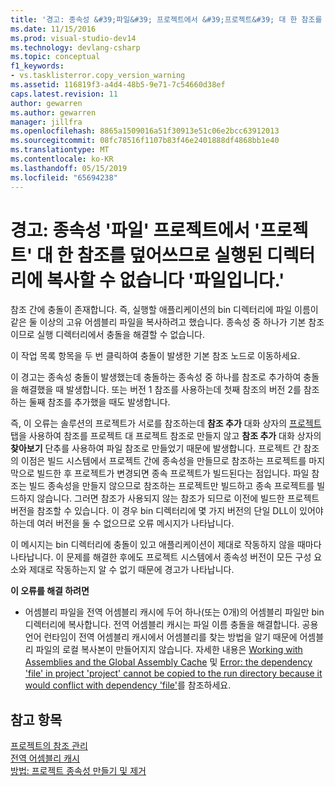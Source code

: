 ```yaml
---
title: '경고: 종속성 &#39;파일&#39; 프로젝트에서 &#39;프로젝트&#39; 대 한 참조를 덮어쓰므로 실행된 디렉터리에 복사할 수 없습니다 &#39;파일입니다. &#39; | Microsoft Docs'
ms.date: 11/15/2016
ms.prod: visual-studio-dev14
ms.technology: devlang-csharp
ms.topic: conceptual
f1_keywords:
- vs.tasklisterror.copy_version_warning
ms.assetid: 116819f3-a4d4-48b5-9e71-7c54660d38ef
caps.latest.revision: 11
author: gewarren
ms.author: gewarren
manager: jillfra
ms.openlocfilehash: 8865a1509016a51f30913e51c06e2bcc63912013
ms.sourcegitcommit: 08fc78516f1107b83f46e2401888df4868bb1e40
ms.translationtype: MT
ms.contentlocale: ko-KR
ms.lasthandoff: 05/15/2019
ms.locfileid: "65694238"
---
```

# <a name="warning-the-dependency-39file39-in-project-39project39-cannot-be-copied-to-the-run-directory-because-it-would-overwrite-the-reference-39file39"></a>경고: 종속성 &#39;파일&#39; 프로젝트에서 &#39;프로젝트&#39; 대 한 참조를 덮어쓰므로 실행된 디렉터리에 복사할 수 없습니다 &#39;파일입니다.&#39;
참조 간에 충돌이 존재합니다. 즉, 실행할 애플리케이션의 bin 디렉터리에 파일 이름이 같은 둘 이상의 고유 어셈블리 파일을 복사하려고 했습니다. 종속성 중 하나가 기본 참조이므로 실행 디렉터리에서 충돌을 해결할 수 없습니다.  
  
 이 작업 목록 항목을 두 번 클릭하여 충돌이 발생한 기본 참조 노드로 이동하세요.  
  
 이 경고는 종속성 충돌이 발생했는데 충돌하는 종속성 중 하나를 참조로 추가하여 충돌을 해결했을 때 발생합니다. 또는 버전 1 참조를 사용하는데 첫째 참조의 버전 2를 참조하는 둘째 참조를 추가했을 때도 발생합니다.  
  
 즉, 이 오류는 솔루션의 프로젝트가 서로를 참조하는데 **참조 추가** 대화 상자의 [프로젝트](https://msdn.microsoft.com/2feb0fe2-0805-4cc9-8cba-b0315849dfb7) 탭을 사용하여 참조를 프로젝트 대 프로젝트 참조로 만들지 않고 **참조 추가** 대화 상자의 **찾아보기** 단추를 사용하여 파일 참조로 만들었기 때문에 발생합니다. 프로젝트 간 참조의 이점은 빌드 시스템에서 프로젝트 간에 종속성을 만들므로 참조하는 프로젝트를 마지막으로 빌드한 후 프로젝트가 변경되면 종속 프로젝트가 빌드된다는 점입니다. 파일 참조는 빌드 종속성을 만들지 않으므로 참조하는 프로젝트만 빌드하고 종속 프로젝트를 빌드하지 않습니다. 그러면 참조가 사용되지 않는 참조가 되므로 이전에 빌드한 프로젝트 버전을 참조할 수 있습니다. 이 경우 bin 디렉터리에 몇 가지 버전의 단일 DLL이 있어야 하는데 여러 버전을 둘 수 없으므로 오류 메시지가 나타납니다.  
  
 이 메시지는 bin 디렉터리에 충돌이 있고 애플리케이션이 제대로 작동하지 않을 때마다 나타납니다. 이 문제를 해결한 후에도 프로젝트 시스템에서 종속성 버전이 모든 구성 요소와 제대로 작동하는지 알 수 없기 때문에 경고가 나타납니다.  
  
 **이 오류를 해결 하려면**  
  
- 어셈블리 파일을 전역 어셈블리 캐시에 두어 하나(또는 0개)의 어셈블리 파일만 bin 디렉터리에 복사합니다. 전역 어셈블리 캐시는 파일 이름 충돌을 해결합니다. 공용 언어 런타임이 전역 어셈블리 캐시에서 어셈블리를 찾는 방법을 알기 때문에 어셈블리 파일의 로컬 복사본이 만들어지지 않습니다. 자세한 내용은 [Working with Assemblies and the Global Assembly Cache](https://msdn.microsoft.com/library/8a18e5c2-d41d-49ef-abcb-7c27e2469433) 및 [Error: the dependency 'file' in project 'project' cannot be copied to the run directory because it would conflict with dependency 'file'](/visualstudio/misc/error-dependency-file?view=vs-2015)를 참조하세요.  
  
## <a name="see-also"></a>참고 항목  
 [프로젝트의 참조 관리](../ide/managing-references-in-a-project.md)   
 [전역 어셈블리 캐시](https://msdn.microsoft.com/library/cf5eacd0-d3ec-4879-b6da-5fd5e4372202)   
 [방법: 프로젝트 종속성 만들기 및 제거](../ide/how-to-create-and-remove-project-dependencies.md)